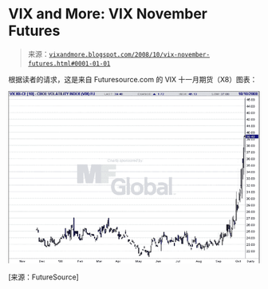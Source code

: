 <!--yml

分类：未分类

日期：2024-05-18 18:21:48

-->

# VIX and More: VIX November Futures

> 来源：[`vixandmore.blogspot.com/2008/10/vix-november-futures.html#0001-01-01`](http://vixandmore.blogspot.com/2008/10/vix-november-futures.html#0001-01-01)

根据读者的请求，这是来自 Futuresource.com 的 VIX 十一月期货（X8）图表：

![](img/a734e1ebf8ecd7acb5c52067f343e558.png)

[来源：FutureSource]
